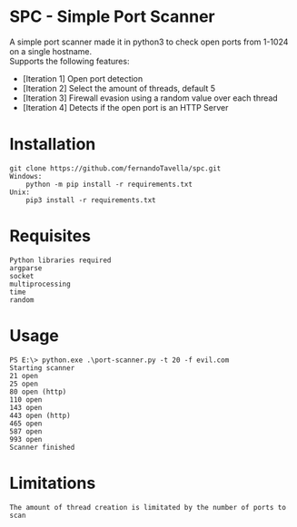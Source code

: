 # **SPC - Simple Port Scanner**
    
A simple port scanner made it in python3 to check open ports from 1-1024 on a single hostname.   
Supports the following features: 
   - [Iteration 1] Open port detection
   - [Iteration 2] Select the amount of threads, default 5 
   - [Iteration 3] Firewall evasion using a random value over each thread
   - [Iteration 4] Detects if the open port is an HTTP Server 

# Installation
    git clone https://github.com/fernandoTavella/spc.git
    Windows:
        python -m pip install -r requirements.txt
    Unix:
        pip3 install -r requirements.txt

# Requisites
    Python libraries required
    argparse 
    socket 
    multiprocessing 
    time 
    random

# Usage
    PS E:\> python.exe .\port-scanner.py -t 20 -f evil.com
    Starting scanner
    21 open
    25 open
    80 open (http)
    110 open
    143 open
    443 open (http)
    465 open
    587 open
    993 open
    Scanner finished

# Limitations
    The amount of thread creation is limitated by the number of ports to scan